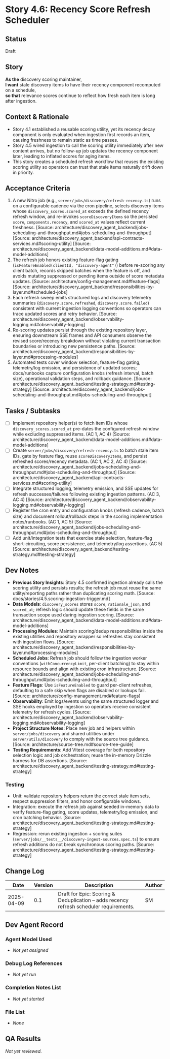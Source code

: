 # Story 4.6: Recency Score Refresh Scheduler

## Status
Draft

## Story
**As the** discovery scoring maintainer,  
**I want** stale discovery items to have their recency component recomputed on a schedule,  
**so that** relevance scores continue to reflect how fresh each item is long after ingestion.

## Context & Rationale
- Story 4.1 established a reusable scoring utility, yet its recency decay component is only evaluated when ingestion first records an item, causing freshness to remain static as time passes.
- Story 4.5 wired ingestion to call the scoring utility immediately after new content arrives, but no follow-up job updates the recency component later, leading to inflated scores for aging items.
- This story creates a scheduled refresh workflow that reuses the existing scoring utility so operators can trust that stale items naturally drift down in priority.

## Acceptance Criteria
1. A new Nitro job (e.g., `server/jobs/discovery/refresh-recency.ts`) runs on a configurable cadence via the cron pipeline, selects discovery items whose `discovery_scores.scored_at` exceeds the defined recency refresh window, and re-invokes `scoreDiscoveryItems` so the persisted `score`, `components.recency`, and `scored_at` values reflect current freshness. [Source: architecture/discovery_agent_backend/jobs-scheduling-and-throughput.md#jobs-scheduling-and-throughput] [Source: architecture/discovery_agent_backend/api-contracts-services.md#scoring-utility] [Source: architecture/discovery_agent_backend/data-model-additions.md#data-model-additions]
2. The refresh job honors existing feature-flag gating (`isFeatureEnabled(clientId, "discovery-agent")`) before re-scoring any client batch, records skipped batches when the feature is off, and avoids mutating suppressed or pending items outside of score metadata updates. [Source: architecture/config-management.md#feature-flags] [Source: architecture/discovery_agent_backend/responsibilities-by-layer.md#scheduled-jobs]
3. Each refresh sweep emits structured logs and discovery telemetry summaries (`discovery.score.refreshed`, `discovery.score.failed`) consistent with current ingestion logging conventions so operators can trace updated scores and retry behavior. [Source: architecture/discovery_agent_backend/observability-logging.md#observability-logging]
4. Re-scoring updates persist through the existing repository layer, ensuring downstream SSE frames and API consumers observe the revised score/recency breakdown without violating current transaction boundaries or introducing new persistence paths. [Source: architecture/discovery_agent_backend/responsibilities-by-layer.md#processing-modules]
5. Automated tests cover window selection, feature-flag gating, telemetry/log emission, and persistence of updated scores; docs/runbooks capture configuration knobs (refresh interval, batch size), operational validation steps, and rollback guidance. [Source: architecture/discovery_agent_backend/testing-strategy.md#testing-strategy] [Source: architecture/discovery_agent_backend/jobs-scheduling-and-throughput.md#jobs-scheduling-and-throughput]

## Tasks / Subtasks
- [ ] Implement repository helper(s) to fetch item IDs whose `discovery_scores.scored_at` pre-dates the configured refresh window while excluding suppressed items. (AC 1, AC 4) [Source: architecture/discovery_agent_backend/data-model-additions.md#data-model-additions]
- [ ] Create `server/jobs/discovery/refresh-recency.ts` to batch stale item IDs, gate by feature flag, reuse `scoreDiscoveryItems`, and persist refreshed scores/recency metadata. (AC 1, AC 2, AC 4) [Source: architecture/discovery_agent_backend/jobs-scheduling-and-throughput.md#jobs-scheduling-and-throughput] [Source: architecture/discovery_agent_backend/api-contracts-services.md#scoring-utility]
- [ ] Integrate structured logging, telemetry emission, and SSE updates for refresh successes/failures following existing ingestion patterns. (AC 3, AC 4) [Source: architecture/discovery_agent_backend/observability-logging.md#observability-logging]
- [ ] Register the cron entry and configuration knobs (refresh cadence, batch size) and document rollout/rollback steps in the scoring implementation notes/runbooks. (AC 1, AC 5) [Source: architecture/discovery_agent_backend/jobs-scheduling-and-throughput.md#jobs-scheduling-and-throughput]
- [ ] Add unit/integration tests that exercise stale selection, feature-flag short-circuiting, score persistence, and telemetry/log assertions. (AC 5) [Source: architecture/discovery_agent_backend/testing-strategy.md#testing-strategy]

## Dev Notes
- **Previous Story Insights**: Story 4.5 confirmed ingestion already calls the scoring utility and persists results; the refresh job must reuse the same utility/reporting paths rather than duplicating scoring math. [Source: docs/stories/4.5.scoring-ingestion-trigger.md]
- **Data Models**: `discovery_scores` stores `score`, `rationale_json`, and `scored_at`; refresh logic should update these fields in the same transaction scope used during ingestion scoring. [Source: architecture/discovery_agent_backend/data-model-additions.md#data-model-additions]
- **Processing Modules**: Maintain scoring/dedup responsibilities inside the existing utilities and repository wrapper so refreshes stay consistent with ingestion flows. [Source: architecture/discovery_agent_backend/responsibilities-by-layer.md#processing-modules]
- **Scheduled Jobs**: Refresh job should follow the ingestion worker conventions (`withConcurrencyLimit`, per-client batching) to stay within resource bounds and align with existing cron infrastructure. [Source: architecture/discovery_agent_backend/jobs-scheduling-and-throughput.md#jobs-scheduling-and-throughput]
- **Feature Flags**: Use `isFeatureEnabled` to guard per-client refreshes, defaulting to a safe skip when flags are disabled or lookups fail. [Source: architecture/config-management.md#feature-flags]
- **Observability**: Emit logs/events using the same structured logger and SSE hooks employed by ingestion so operators receive consistent telemetry for refresh cycles. [Source: architecture/discovery_agent_backend/observability-logging.md#observability-logging]
- **Project Structure Notes**: Place new job and helpers within `server/jobs/discovery` and shared utilities under `server/utils/discovery` to comply with the source tree guidance. [Source: architecture/source-tree.md#source-tree-guide]
- **Testing Requirements**: Add Vitest coverage for both repository selection logic and job orchestration; reuse the in-memory Drizzle harness for DB assertions. [Source: architecture/discovery_agent_backend/testing-strategy.md#testing-strategy]

### Testing
- Unit: validate repository helpers return the correct stale item sets, respect suppression filters, and honor configurable windows.
- Integration: execute the refresh job against seeded in-memory data to verify feature-flag gating, score updates, telemetry/log emission, and cron batching behavior. [Source: architecture/discovery_agent_backend/testing-strategy.md#testing-strategy]
- Regression: rerun existing ingestion + scoring suites (`server/jobs/__tests__/discovery-ingest-sources.spec.ts`) to ensure refresh additions do not break synchronous scoring paths. [Source: architecture/discovery_agent_backend/testing-strategy.md#testing-strategy]

## Change Log
| Date | Version | Description | Author |
|------|---------|-------------|--------|
| 2025-04-09 | 0.1 | Draft for Epic: Scoring & Deduplication – adds recency refresh scheduler requirements. | SM |

## Dev Agent Record

### Agent Model Used
- _Not yet assigned_

### Debug Log References
- _Not yet run_

### Completion Notes List
- _Not yet started_

### File List
- _None_

## QA Results
_Not yet reviewed._
